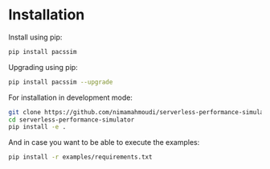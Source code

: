 # Installation

Install using pip:

```sh
pip install pacssim
```

Upgrading using pip:

```sh
pip install pacssim --upgrade
```

For installation in development mode:

```sh
git clone https://github.com/nimamahmoudi/serverless-performance-simulator
cd serverless-performance-simulator
pip install -e .
```

And in case you want to be able to execute the examples:

```sh
pip install -r examples/requirements.txt
```
